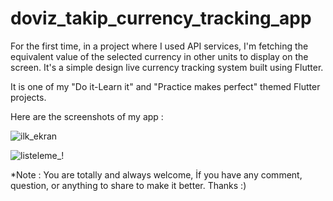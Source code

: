 
# doviz_takip_currency_tracking_app

For the first time, in a project where I used API services, I'm fetching the equivalent value of the selected currency in other units to display on the screen. 
It's a simple design live currency tracking system built using Flutter. 

It is one of my "Do it-Learn it" and "Practice makes perfect" themed Flutter projects. 


Here are the screenshots of my app : 

![ilk_ekran](https://github.com/emrehalac/doviz_takip_currency_tracking_app/assets/76155678/c90e8452-479c-444b-8e86-32d598470e6d)

![listeleme_!](https://github.com/emrehalac/doviz_takip_currency_tracking_app/assets/76155678/a612a93c-3a49-4ee0-8226-9a1cf33581b5)

*Note : You are totally and always welcome, İf you have any comment, question, or anything to share to make it better. Thanks :) 
